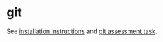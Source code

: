 # git

See [installation instructions](install.pdf) and [git assessment task](https://github.com/NorthcoteHS/gitTask).
